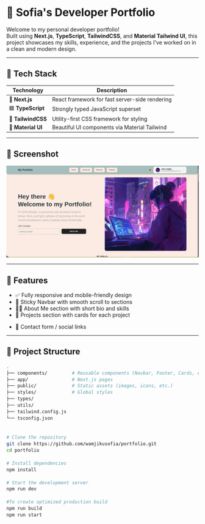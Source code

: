 
# 🌟 Sofia's Developer Portfolio

Welcome to my personal developer portfolio!  
Built using **Next.js**, **TypeScript**, **TailwindCSS**, and **Material Tailwind UI**, this project showcases my skills, experience, and the projects I’ve worked on in a clean and modern design.

---

## 🚀 Tech Stack

| Technology        | Description                                  |
|-------------------|----------------------------------------------|
| 🧩 **Next.js**      | React framework for fast server-side rendering |
| 🟦 **TypeScript**   | Strongly typed JavaScript superset          |
| 🎨 **TailwindCSS**  | Utility-first CSS framework for styling     |
| 💠 **Material UI**  | Beautiful UI components via Material Tailwind |

---

## 📸 Screenshot

![alt text](image.png)<!-- Replace with your own screenshot path -->

---

## 🧠 Features

- ✅ Fully responsive and mobile-friendly design  
- 🧭 Sticky Navbar with smooth scroll to sections  
- 👩‍💻 About Me section with short bio and skills  
- 🧰 Projects section with cards for each project  
<!-- - 📰 Blog/Article section (if applicable)   -->
- 📩 Contact form / social links  
<!-- - 💡 Clean animations and transitions  
- 🌙 Dark mode ready (optional) -->

---

## 📂 Project Structure

```bash
.
├── components/         # Reusable components (Navbar, Footer, Cards, etc.)
├── app/                # Next.js pages
├── public/             # Static assets (images, icons, etc.)
├── styles/             # Global styles
├── types/              
├── utils/              
├── tailwind.config.js  
└── tsconfig.json       


# Clone the repository
git clone https://github.com/wamjikusofia/portfolio.git
cd portfolio

# Install dependencies
npm install

# Start the development server
npm run dev

#To create optimized production build
npm run build
npm run start



